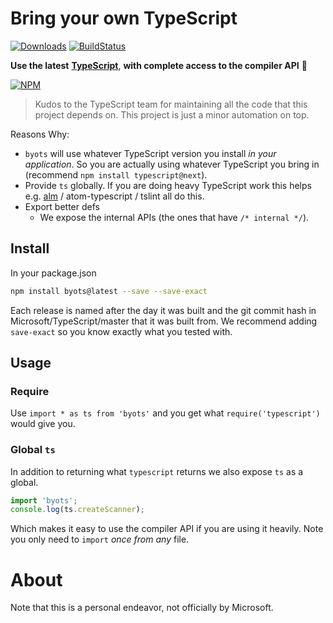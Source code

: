 # Bring your own TypeScript
[![Downloads](http://img.shields.io/npm/dm/byots.svg)](https://npmjs.org/package/byots)
[![BuildStatus](https://travis-ci.org/basarat/byots.svg)](https://travis-ci.org/basarat/byots)

**Use the latest** [**TypeScript**](https://github.com/Microsoft/TypeScript), **with complete access to the compiler API** 🌹

[![NPM](https://nodei.co/npm-dl/byots.png)](https://nodei.co/npm/byots/)

> Kudos to the TypeScript team for maintaining all the code that this project depends on. This project is just a minor automation on top.

Reasons Why:
* `byots` will use whatever TypeScript version you install *in your application*. So you are actually using whatever TypeScript you bring in (recommend `npm install typescript@next`).
* Provide `ts` globally. If you are doing heavy TypeScript work this helps e.g. [alm](http://alm.tools) / atom-typescript / tslint all do this.
* Export better defs
    * We expose the internal APIs (the ones that have `/* internal */`).

## Install
In your package.json

```sh
npm install byots@latest --save --save-exact
```

Each release is named after the day it was built and the git commit hash in Microsoft/TypeScript/master that it was built from. We recommend adding `save-exact` so you know exactly what you tested with.

## Usage

### Require
Use `import * as ts from 'byots'` and you get what `require('typescript')` would give you.

### Global `ts`
In addition to returning what `typescript` returns we also expose `ts` as a global.

```ts
import 'byots';
console.log(ts.createScanner);
```
Which makes it easy to use the compiler API if you are using it heavily. Note you only need to `import` *once from any* file.

# About
Note that this is a personal endeavor, not officially by Microsoft.

